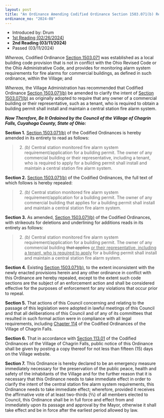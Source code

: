 ```yaml
---
layout: post
title: "An Ordinance Amending Codified Ordinance Section 1503.071(b) Regarding Installation of a Central Station Fire Alarm System and Declaring an Emergency"
ordinance_no: "2024-08"
---
```


- Introduced by: Drum
- [1st Reading (02/26/2024)][CFO 2024-08]
- **2nd Reading (03/11/2024)**
- Passed (03/11/2024)

_Whereas,_ Codified Ordinance [Section 1503.071][CFCO 1503.071] was established as a local building code provision that is not in conflict with the Ohio Revised Code or the Ohio Administrative Code, and provides for monitoring alarm system requirements for fire alarms for commercial buildings, as defined in such ordinance, within the Village; and

_Whereas,_ the Village Administration has recommended that Codified Ordinance [Section 1503.071(b)][CFCO 1503.071(b)] be amended to clarify the intent of [Section 1503.071(b)][CFCO 1503.071(b)] as originally adopted to require that any owner of a commercial building or their representative, such as a tenant, who is required to obtain a building permit shall install and maintain a central station fire alarm system.

**_Now Therefore, Be It Ordained by the Council of the Village of Chagrin Falls, Cuyahoga County, State of Ohio:_**

**Section 1.** [Section 1503.071(b)][CFCO 1503.071(b)] of the Codified Ordinances is hereby amended in its entirety to read as follows:

> 2. _(b)_ Central station monitored fire alarm system requirement/application for a building permit. The owner of any commercial building or their representative, including a tenant, who is required to apply for a building permit shall install and maintain a central station fire alarm system.

**Section 2.** [Section 1503.071(b)][CFCO 1503.071(b)] of the Codified Ordinances, the full text of which follows is hereby repealed:

> 2. _(b)_ Central station monitored fire alarm system requirement/application for a building permit. The owner of any commercial building that applies for a building permit shall install and maintain a central station fire alarm system.

**Section 3.** As amended, [Section 1503.071(b)][CFCO 1503.071(b)] of the Codified Ordinances, with strikeouts for deletions and underlining for additions reads in its entirety as follows:

> 2. _(b)_ Central station monitored fire alarm system requirement/application for a building permit. The owner of any commercial building <del>that applies</del> <ins>or their representative, including a tenant, who is required to apply</ins> for a building permit shall install and maintain a central station fire alarm system.

**Section 4.** Existing [Section 1503.071(b)][CFCO 1503.071(b)], to the extent inconsistent with the newly enacted provisions herein and any other ordinance in conflict with this Ordinance are hereby repealed, except to the extent such code sections are the subject of an enforcement action and shall be considered effective for the purposes of enforcement for any violations that occur prior to repeal.

**Section 5.** That actions of this Council concerning and relating to the passage of this legislation were adopted in lawful meetings of this Council and that all deliberations of this Council and of any of its committees that resulted in such formal action were in compliance with all legal requirements, including [Chapter 114][CFCO 114] of the Codified Ordinances of the Village of Chagrin Falls.

**Section 6.** That in accordance with [Section 113.01][CFCO 113.01] of the Codified Ordinances of the Village of Chagrin Falls, public notice of this Ordinance shall be given by posting a copy thereof for not less than fifteen (15) days on the Village website.

**Section 7.** This Ordinance is hereby declared to be an emergency measure immediately necessary for the preservation of the public peace, health and safety of the inhabitants of the Village and for the further reason that it is necessary that this Ordinance needs to take immediate effect in order to clarify the intent of the central station fire alarm system requirements, this Ordinance needs to take immediate effect; wherefore, provided it receives the affirmative vote of at least two-thirds (⅔) of all members elected to Council, this Ordinance shall be in full force and effect from and immediately upon its passage and approval by the Mayor, otherwise it shall take effect and be in force after the earliest period allowed by law.

[CFCO 113.01]:</chapters/chapter-113-ordinances-and-resolutions/#11301-publication-and-posting>
[CFCO 114]:</chapters/chapter-114-open-meetings>
[CFCO 1503.071(b)]:</chapters/chapter-1503-local-provisions/#1503071(b)>
[CFCO 1503.071]:</chapters/chapter-1503-local-provisions/#1503071-central-station-monitored-fire-alarm-system-requirement>
[CFO 2024-08]:</ordinance-2024-08/>
